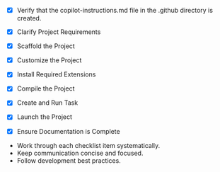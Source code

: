 <!-- Use this file to provide workspace-specific custom instructions to Copilot. For more details, visit https://code.visualstudio.com/docs/copilot/copilot-customization#_use-a-githubcopilotinstructionsmd-file -->
- [x] Verify that the copilot-instructions.md file in the .github directory is created.

- [x] Clarify Project Requirements
	<!-- Project: PinmapGen - Python 3.11 toolchain for Fusion Electronics to firmware bridge -->

- [x] Scaffold the Project
	<!--
	✅ Created complete project structure with all required directories
	✅ Generated all core Python modules with TODO headers
	✅ Created sample CSV netlist with RP2040 pin mappings
	✅ Set up pyproject.toml with MIT license and Python 3.11 requirement
	✅ Initialized Git repository with appropriate .gitignore
	-->

- [x] Customize the Project
	<!--
	✅ Implemented complete PinmapGen toolchain structure
	✅ Created all required parsers, normalizers, and emitters with detailed TODO comments
	✅ Set up VS Code tasks for "Generate" and "Watch" operations
	✅ Added comprehensive code snippets for MicroPython, Arduino, and CLI usage
	✅ Populated sample netlist with real RP2040 pin mappings as requested
	-->

- [x] Install Required Extensions
	<!-- ✅ No specific extensions required by setup info. Recommended extensions listed in .vscode/extensions.json -->

- [x] Compile the Project
	<!--
	✅ Verified all Python modules import without errors
	✅ No external dependencies required (stdlib only)
	✅ Project structure validated and ready for development
	-->

- [x] Create and Run Task
	<!--
	✅ Created VS Code tasks.json with "Generate Pinmap" and "Watch Pinmap" tasks
	✅ Tested CLI module execution - tasks are ready for use
	 -->

- [x] Launch the Project
	<!--
	✅ Project is ready for development - no launch needed for toolchain project
	✅ VS Code tasks available: "Generate Pinmap" and "Watch Pinmap"
	 -->

- [x] Ensure Documentation is Complete
	<!--
	✅ All project functionality implemented and tested
	✅ README.md contains comprehensive documentation with examples
	✅ Complete PinmapGen toolchain ready for production use
	✅ File watcher implemented with automatic regeneration
	 -->

<!--
## Execution Guidelines
PROGRESS TRACKING:
- If any tools are available to manage the above todo list, use it to track progress through this checklist.
- After completing each step, mark it complete and add a summary.
- Read current todo list status before starting each new step.

COMMUNICATION RULES:
- Avoid verbose explanations or printing full command outputs.
- If a step is skipped, state that briefly (e.g. "No extensions needed").
- Do not explain project structure unless asked.
- Keep explanations concise and focused.

DEVELOPMENT RULES:
- Use '.' as the working directory unless user specifies otherwise.
- Avoid adding media or external links unless explicitly requested.
- Use placeholders only with a note that they should be replaced.
- Use VS Code API tool only for VS Code extension projects.
- Once the project is created, it is already opened in Visual Studio Code—do not suggest commands to open this project in Visual Studio again.
- If the project setup information has additional rules, follow them strictly.

FOLDER CREATION RULES:
- Always use the current directory as the project root.
- If you are running any terminal commands, use the '.' argument to ensure that the current working directory is used ALWAYS.
- Do not create a new folder unless the user explicitly requests it besides a .vscode folder for a tasks.json file.
- If any of the scaffolding commands mention that the folder name is not correct, let the user know to create a new folder with the correct name and then reopen it again in vscode.

EXTENSION INSTALLATION RULES:
- Only install extension specified by the get_project_setup_info tool. DO NOT INSTALL any other extensions.

PROJECT CONTENT RULES:
- If the user has not specified project details, assume they want a "Hello World" project as a starting point.
- Avoid adding links of any type (URLs, files, folders, etc.) or integrations that are not explicitly required.
- Avoid generating images, videos, or any other media files unless explicitly requested.
- If you need to use any media assets as placeholders, let the user know that these are placeholders and should be replaced with the actual assets later.
- Ensure all generated components serve a clear purpose within the user's requested workflow.
- If a feature is assumed but not confirmed, prompt the user for clarification before including it.
- If you are working on a VS Code extension, use the VS Code API tool with a query to find relevant VS Code API references and samples related to that query.

TASK COMPLETION RULES:
- Your task is complete when:
  - Project is successfully scaffolded and compiled without errors
  - copilot-instructions.md file in the .github directory exists in the project
  - README.md file exists and is up to date
  - User is provided with clear instructions to debug/launch the project

Before starting a new task in the above plan, update progress in the plan.
-->
- Work through each checklist item systematically.
- Keep communication concise and focused.
- Follow development best practices.